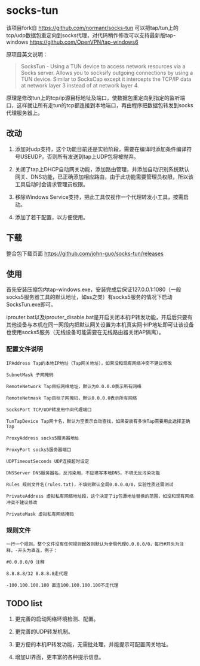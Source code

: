# socks-tun

该项目fork自 <https://github.com/normanr/socks-tun> 可以把tap/tun上的tcp/udp数据包重定向到socks代理，对代码稍作修改可以支持最新版tap-windows <https://github.com/OpenVPN/tap-windows6>

原项目英文说明：

>SocksTun - Using a TUN device to access network resources via a Socks server.  Allows you to socksify outgoing connections by using a TUN device. Similar to SocksCap except it intercepts the TCP/IP data at network layer 3 instead of at network layer 4.


原理是修改tun上的tcp/ip源目标地址及端口，使数据包重定向到指定的监听端口，这样就让所有走tun的tcp都连接到本地端口，再由程序把数据包转发到socks代理服务器上。

## 改动

1. 添加对udp支持，这个功能目前还是实验阶段，需要在编译时添加条件编译符号USEUDP，否则所有发送到tap上UDP包将被抛弃。

2. 关闭了tap上DHCP自动网关功能，添加路由管理，并添加自动识别系统默认网关、DNS功能，已正确添加相应路由，由于此功能需要管理员权限，所以该工具启动时会请求管理员权限。

3. 移除Windows Service支持，把此工具仅视作一个代理转发小工具，按需启动。

4. 添加了若干配置，以方便使用。

## 下载

整合包下载页面 https://github.com/john-guo/socks-tun/releases

## 使用

首先安装压缩包内tap-windows.exe，安装完成后保证127.0.0.1:1080（一般socks5服务器工具的默认地址，如ss之类）有socks5服务的情况下启动SocksTun.exe即可。

iprouter.bat以及iprouter_disable.bat是开启关闭本机IP转发功能，开启后只要有其他设备与本机在同一网段内把默认网关设置为本机真实网卡IP地址即可让该设备也使用socks5服务（无线设备可能需要在无线路由器关闭AP隔离）。

### 配置文件说明

    IPAddress Tap的本地IP地址（Tap网关地址），如果没和现有网络冲突不建议修改
    
    SubnetMask 子网掩码

    RemoteNetwork Tap目标网络地址，默认为0.0.0.0表示所有网络

    RemoteNetmask Tap目标子网掩码，默认0.0.0.0表示所有网络

    SocksPort TCP/UDP转发用中间代理端口

    TunTapDevice Tap网卡名，默认为空表示自动查找，如果安装有多快Tap需要用此选择正确Tap

    ProxyAddress socks5服务器地址

    ProxyPort socks5服务器端口

    UDPTimeoutSeconds UDP连接超时设定
	
    DNSServer DNS服务器名，反污染用，不应填写本地DNS，不填无反污染功能
    
    Rules 规则文件名(rules.txt)，不填则默认全局0.0.0.0/0，实验性质还需测试
    
    PrivateAddress 虚拟私有网络地址段，这个决定了ip包源地址替换的范围，如没和现有网络冲突不建议修改
    
    PrivateMask 虚拟私有网络掩码
    
### 规则文件
    
    一行一个规则，整个文件没有任何规则起效则默认为全局代理0.0.0.0/0，每行#开头为注释，-开头为直连，例子：
    
    #0.0.0.0/0 注释

    8.8.8.8/32 8.8.8.8走代理
    
    -100.100.100.100 直连100.100.100.100不走代理

## TODO list

1. 更完善的启动网络环境检测、配置。

2. 更完善的UDP转发机制。

3. 更方便的本机IP转发功能，无需批处理，并能提示可配置网关地址。

4. 增加UI界面，更丰富的各种提示信息。
